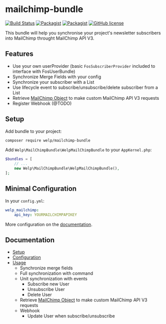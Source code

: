 # mailchimp-bundle

[![Build Status](https://travis-ci.org/welpdev/mailchimp-bundle.svg?branch=master)](https://travis-ci.org/welpdev/mailchimp-bundle)
[![Packagist](https://img.shields.io/packagist/v/welp/mailchimp-bundle.svg)](https://packagist.org/packages/welp/mailchimp-bundle)
[![Packagist](https://img.shields.io/packagist/dt/welp/mailchimp-bundle.svg)](https://packagist.org/packages/welp/mailchimp-bundle)
[![GitHub license](https://img.shields.io/badge/license-MIT-blue.svg)](https://raw.githubusercontent.com/welpdev/mailchimp-bundle/master/LICENSE.md)

This bundle will help you synchronise your project's newsletter subscribers into MailChimp throught MailChimp API V3.

## Features

* Use your own userProvider (basic `FosSubscriberProvider` included to interface with FosUserBundle)
* Synchronize Merge Fields with your config
* Synchronize your subscriber with a List
* Use lifecycle event to subscribe/unsubscribe/delete subscriber from a List
* Retrieve [MailChimp Object](https://github.com/drewm/mailchimp-api) to make custom MailChimp API V3 requests
* Register Webhook (@TODO)

## Setup

Add bundle to your project:

```bash
composer require welp/mailchimp-bundle
```

Add `Welp\MailChimpBundle\WelpMailChimpBundle` to your `AppKernel.php`:

```php
$bundles = [
    // ...
    new Welp\MailChimpBundle\WelpMailChimpBundle(),
];
```

## Minimal Configuration

In your `config.yml`:

```yaml
welp_mailchimp:
    api_key: YOURMAILCHIMPAPIKEY
```

More configuration on the [documentation](src/Resources/doc/configuration.md).

## Documentation

* [Setup](src/Resources/doc/setup.md)
* [Configuration](src/Resources/doc/configuration.md)
* [Usage](src/Resources/doc/usage.md)
    * Synchronize merge fields
    * Full synchronization with command
    * Unit synchronization with events
        * Subscribe new User
        * Unsubscribe User
        * Delete User
    * Retrieve [MailChimp Object](https://github.com/drewm/mailchimp-api) to make custom MailChimp API V3 requests
    * Webhook
        * Update User when subscribe/unsubscribe
